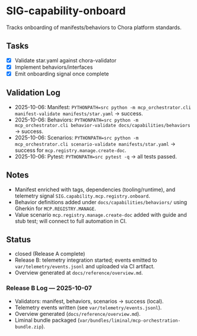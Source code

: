 # SIG-capability-onboard

Tracks onboarding of manifests/behaviors to Chora platform standards.

## Tasks
- [x] Validate star.yaml against chora-validator
- [x] Implement behaviors/interfaces
- [x] Emit onboarding signal once complete

## Validation Log
- 2025-10-06: Manifest: `PYTHONPATH=src python -m mcp_orchestrator.cli manifest-validate manifests/star.yaml` → success.
- 2025-10-06: Behaviors: `PYTHONPATH=src python -m mcp_orchestrator.cli behavior-validate docs/capabilities/behaviors` → success.
- 2025-10-06: Scenarios: `PYTHONPATH=src python -m mcp_orchestrator.cli scenario-validate manifests/star.yaml` → success for `mcp.registry.manage.create-doc`.
- 2025-10-06: Pytest: `PYTHONPATH=src pytest -q` → all tests passed.

## Notes
- Manifest enriched with tags, dependencies (tooling/runtime), and telemetry signal `SIG.capability.mcp.registry.onboard`.
- Behavior definitions added under `docs/capabilities/behaviors/` using Gherkin for `MCP.REGISTRY.MANAGE`.
- Value scenario `mcp.registry.manage.create-doc` added with guide and stub test; will connect to full automation in CI.

## Status
- closed (Release A complete)
- Release B: telemetry integration started; events emitted to `var/telemetry/events.jsonl` and uploaded via CI artifact.
- Overview generated at `docs/reference/overview.md`.

### Release B Log — 2025-10-07
- Validators: manifest, behaviors, scenarios → success (local).
- Telemetry events written (see `var/telemetry/events.jsonl`).
- Overview generated (`docs/reference/overview.md`).
- Liminal bundle packaged (`var/bundles/liminal/mcp-orchestration-bundle.zip`).

